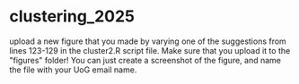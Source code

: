 # clustering_2025

upload a new figure that you made by varying one of the suggestions from lines 123-129 in the cluster2.R script file. Make sure that you upload it to the "figures" folder! You can just create a screenshot of the figure, and name the file with your UoG email name.
